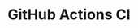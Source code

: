 # GitHub Actions CI









































































































































































































































































































